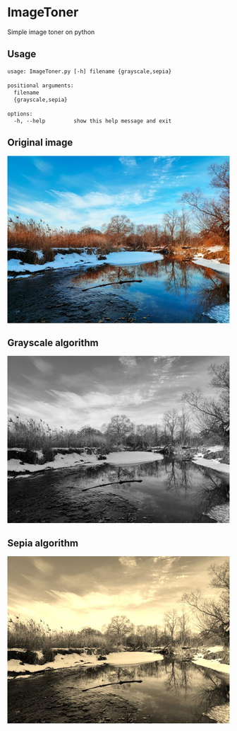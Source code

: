 # ImageToner
Simple image toner on python

## Usage
```
usage: ImageToner.py [-h] filename {grayscale,sepia}

positional arguments:
  filename
  {grayscale,sepia}

options:
  -h, --help         show this help message and exit
```

## Original image
![Original image](images/tengyart.jpg "Original image")

## Grayscale algorithm
![Grayscale toned image](images/tengyart_grayscale.jpg "Grayscale toned image")

## Sepia algorithm
![Sepia toned image](images/tengyart_sepia.jpg "Sepia toned image")
